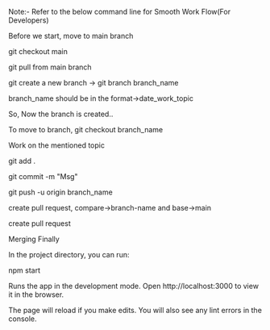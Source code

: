 Note:- Refer to the below command line for Smooth Work Flow(For Developers)

Before we start, move to main branch

git checkout main

git pull from main branch

git create a new branch -> git branch branch_name

branch_name should be in the format->date_work_topic

So, Now the branch is created..

To move to branch, git checkout branch_name

Work on the mentioned topic

git add .

git commit -m "Msg"

git push -u origin branch_name

create pull request, compare->branch-name and base->main

create pull request

Merging Finally

In the project directory, you can run:

npm start

Runs the app in the development mode. Open http://localhost:3000 to view it in the browser.

The page will reload if you make edits. You will also see any lint errors in the console.
